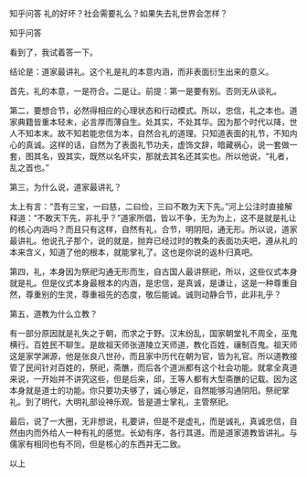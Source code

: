  
 知乎问答 礼的好坏？社会需要礼么？如果失去礼世界会怎样？ 
 
 
 
 
 
 知乎问答 
 
 

 

 看到了，我试着答一下。

 结论是：道家最讲礼。这个礼是礼的本意内涵，而非表面衍生出来的意义。

 首先，礼的本意，一是符合。二是让。前提：第一是要有别。否则无从谈礼。

 第二，要想合节，必然得相应的心理状态和行动模式。所以，忠信，礼之本也。道家典籍皆重本轻末，必言厚而薄自生。处其实，不处其华。因为那个时代以降，世人不知本末。故不知若能忠信为本，自然合礼的道理。只知道表面的礼节，不知内心的真诚。这样的话，自然为了表面礼节功夫，虚饰文辞，暗藏祸心，说一套做一套，图其名，毁其实，既然以名坏实，那就去其名还其实也。所以他说，“礼者，乱之首也。”

 第三，为什么说，道家最讲礼？

 太上有言：“吾有三宝，一曰慈，二曰俭，三曰不敢为天下先。”河上公注时直接解释道：“不敢天下先，非礼乎？”道家所倡，皆以不争，无为为上，这不是就是礼让的核心内涵吗？而且只有这样，自然有礼，合节，明阴阳，通无形。所以说，道家最讲礼。他说孔子那个，说的就是，抛弃已经过时的教条的表面功夫吧，遵从礼的本来含义，知道了他的根本，就能掌礼了。这也是你说的返朴归真吧。

 第四，礼，本身因为祭祀沟通无形而生，自古国人最讲祭祀，所以，这些仪式本身就是礼。但是仪式本身最根本的内涵，是忠信，是真诚，是谦让，这是一种尊重自然，尊重别的生灵，尊重祖先的态度，敬后能诚。诚则动静合节，此非礼乎？

 第五，道教为什么立教？

 有一部分原因就是礼失之于朝，而求之于野。汉末纷乱，国家朝堂礼不周全，巫鬼横行。百姓民不聊生。是故祖天师张道陵立天师道，教化百姓，禳制百鬼。祖天师这是家学渊源，他是张良八世孙，而且家中历代在朝为官，皆为礼官。所以道教接管了民间针对百姓的，祭祀，斋醮，而后各个道派都有这个社会功能。就拿全真道来说，一开始并不讲究这些，但是后来，邱，王等人都有大型斋醮的记载。因为这本身就是道士的功能。你只要功夫够了，诚心够足，自然能够沟通阴阳。祭祀掌礼。到了明代，大明礼部设神乐观。皆是道士掌礼，主管祭祀。

 最后，说了一大圈，无非想说，礼要讲，但是不是虚礼，而是诚礼，真诚忠信，自然由内而外给人一种有礼的感觉。长幼有序，各行其道。而是道家道教皆讲礼。与儒家有相同也有不同，但是核心的东西并无二致。

 以上 